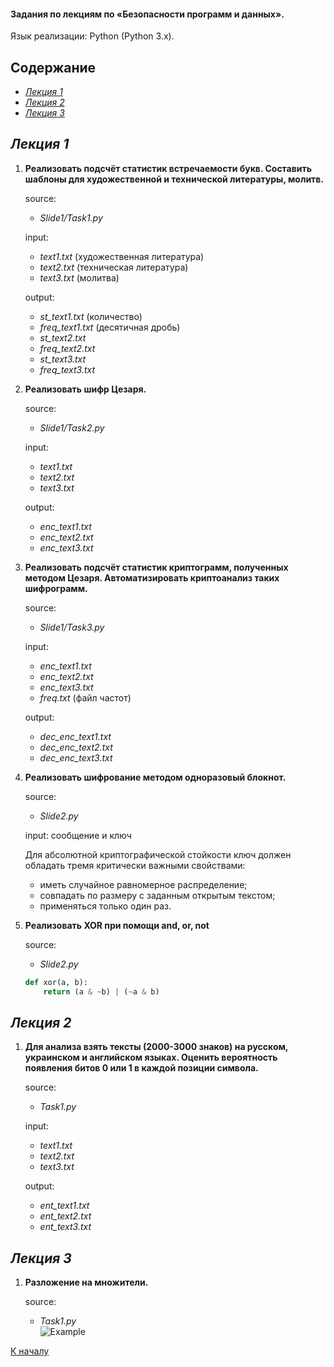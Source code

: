 #### Задания по лекциям по «Безопасности программ и данных».

Язык реализации: Python (Python 3.x).

## Содержание
- [*Лекция 1*](#Лекция-1)
- [*Лекция 2*](#Лекция-2)
- [*Лекция 3*](#Лекция-3)

## *Лекция 1*

1. **Реализовать подсчёт статистик встречаемости букв.
Составить шаблоны для художественной и технической литературы,
молитв.**

	source:
	- *Slide1/Task1.py*

	input:
	- *text1.txt* (художественная литература)
	- *text2.txt* (техническая литература)
	- *text3.txt* (молитва)

	output:
	- *st_text1.txt* (количество)
	- *freq_text1.txt* (десятичная дробь)
	- *st_text2.txt*
	- *freq_text2.txt*
	- *st_text3.txt*
	- *freq_text3.txt*

2. **Реализовать шифр Цезаря.**

	source:
	- *Slide1/Task2.py*

	input:
	- *text1.txt*
	- *text2.txt*
	- *text3.txt*

	output:
	- *enc_text1.txt*
	- *enc_text2.txt*
	- *enc_text3.txt*

3. **Реализовать подсчёт статистик криптограмм, полученных методом Цезаря. Автоматизировать криптоанализ таких шифрограмм.**

	source:
	- *Slide1/Task3.py*

	input:
	- *enc_text1.txt*
	- *enc_text2.txt*
	- *enc_text3.txt*
	- *freq.txt* (файл частот)

	output:
	- *dec_enc_text1.txt*
	- *dec_enc_text2.txt*
	- *dec_enc_text3.txt*

4. **Реализовать шифрование методом одноразовый блокнот.**

	source:
	- *Slide2.py*

	input: сообщение и ключ

	Для абсолютной криптографической стойкости ключ
	должен обладать тремя критически важными свойствами:
	* иметь случайное равномерное распределение;
	* совпадать по размеру с заданным открытым текстом;
	* применяться только один раз.

5. **Реализовать XOR при помощи and, or, not**

	source:
	- *Slide2.py*

	```python
	def xor(a, b):
   		return (a & ~b) | (~a & b)
	```

## *Лекция 2*

1. **Для анализа взять тексты (2000-3000 знаков) на русском, украинском и английском языках. 
Оценить вероятность появления битов 0 или 1 в каждой позиции символа.**
	
	source:
	- *Task1.py*

	input:
	- *text1.txt*
	- *text2.txt*
	- *text3.txt*

	output:
	- *ent_text1.txt*
	- *ent_text2.txt*
	- *ent_text3.txt*
	
## *Лекция 3*

1. **Разложение на множители.**
	
	source:
	- *Task1.py*	
    ![Example](image.png)

[К началу](#Задания-по-лекциям-по-Безопасности-программ-и-данных)

